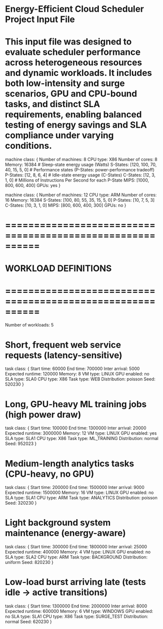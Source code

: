 
# Energy-Efficient Cloud Scheduler Project Input File

# This input file was designed to evaluate scheduler performance across heterogeneous resources and dynamic workloads. It includes both low-intensity and surge scenarios, GPU and CPU-bound tasks, and distinct SLA requirements, enabling balanced testing of energy savings and SLA compliance under varying conditions.

machine class: {
    Number of machines: 8
    CPU type: X86
    Number of cores: 8
    Memory: 16384
    # Sleep-state energy usage (Watts)
    S-States: [120, 100, 70, 40, 15, 5, 0]
    # Performance states (P-States: power-performance tradeoff)
    P-States: [12, 8, 6, 4]
    # Idle-state energy usage (C-States)
    C-States: [12, 3, 1, 0]
    # Millions of Instructions Per Second for each P-State
    MIPS: [1000, 800, 600, 400]
    GPUs: yes
}

machine class: {
    Number of machines: 12
    CPU type: ARM
    Number of cores: 16
    Memory: 16384
    S-States: [100, 80, 55, 35, 15, 5, 0]
    P-States: [10, 7, 5, 3]
    C-States: [10, 3, 1, 0]
    MIPS: [800, 600, 400, 300]
    GPUs: no
}

# ==========================================================
# WORKLOAD DEFINITIONS
# ==========================================================

Number of workloads: 5

# Short, frequent web service requests (latency-sensitive)
task class: {
    Start time: 60000
    End time: 700000
    Inter arrival: 5000
    Expected runtime: 120000
    Memory: 8
    VM type: LINUX
    GPU enabled: no
    SLA type: SLA0
    CPU type: X86
    Task type: WEB
    Distribution: poisson
    Seed: 520230
}

# Long, GPU-heavy ML training jobs (high power draw)
task class: {
    Start time: 100000
    End time: 1300000
    Inter arrival: 20000
    Expected runtime: 3000000
    Memory: 12
    VM type: LINUX
    GPU enabled: yes
    SLA type: SLA1
    CPU type: X86
    Task type: ML_TRAINING
    Distribution: normal
    Seed: 952023
}

# Medium-length analytics tasks (CPU-heavy, no GPU)
task class: {
    Start time: 200000
    End time: 1500000
    Inter arrival: 9000
    Expected runtime: 1500000
    Memory: 16
    VM type: LINUX
    GPU enabled: no
    SLA type: SLA1
    CPU type: ARM
    Task type: ANALYTICS
    Distribution: poisson
    Seed: 320230
}

# Light background system maintenance (energy-aware)
task class: {
    Start time: 300000
    End time: 1800000
    Inter arrival: 25000
    Expected runtime: 400000
    Memory: 4
    VM type: LINUX
    GPU enabled: no
    SLA type: SLA2
    CPU type: ARM
    Task type: BACKGROUND
    Distribution: uniform
    Seed: 820230
}

# Low-load burst arriving late (tests idle → active transitions)
task class: {
    Start time: 1300000
    End time: 2000000
    Inter arrival: 8000
    Expected runtime: 600000
    Memory: 6
    VM type: WINDOWS
    GPU enabled: no
    SLA type: SLA1
    CPU type: X86
    Task type: SURGE_TEST
    Distribution: normal
    Seed: 620230
}
